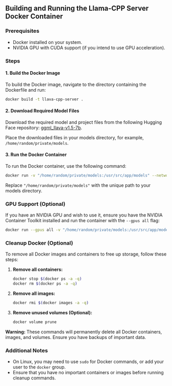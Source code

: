 ## Building and Running the Llama-CPP Server Docker Container

### Prerequisites

- Docker installed on your system.
- NVIDIA GPU with CUDA support (if you intend to use GPU acceleration).

### Steps

#### 1. Build the Docker Image

To build the Docker image, navigate to the directory containing the Dockerfile and run:

```bash
docker build -t llava-cpp-server .
```

#### 2. Download Required Model Files

Download the required model and project files from the following Hugging Face repository: [ggml_llava-v1.5-7b](https://huggingface.co/mys/ggml_llava-v1.5-7b/tree/main).

Place the downloaded files in your models directory, for example, `/home/random/private/models`.

#### 3. Run the Docker Container

To run the Docker container, use the following command:

```bash
docker run -v "/home/random/private/models:/usr/src/app/models" --network=host -p 8080:8080 llava-cpp-server
```

Replace `"/home/random/private/models"` with the unique path to your models directory.

### GPU Support (Optional)

If you have an NVIDIA GPU and wish to use it, ensure you have the NVIDIA Container Toolkit installed and run the container with the `--gpus all` flag:

```bash
docker run --gpus all -v "/home/random/private/models:/usr/src/app/models" --network=host -p 8080:8080 llava-cpp-server
```

### Cleanup Docker (Optional)

To remove all Docker images and containers to free up storage, follow these steps:

1. **Remove all containers:**

   ```bash
   docker stop $(docker ps -a -q)
   docker rm $(docker ps -a -q)
   ```

2. **Remove all images:**

   ```bash
   docker rmi $(docker images -a -q)
   ```

3. **Remove unused volumes (Optional):**
   ```bash
   docker volume prune
   ```

**Warning:** These commands will permanently delete all Docker containers, images, and volumes. Ensure you have backups of important data.

### Additional Notes

- On Linux, you may need to use `sudo` for Docker commands, or add your user to the `docker` group.
- Ensure that you have no important containers or images before running cleanup commands.
